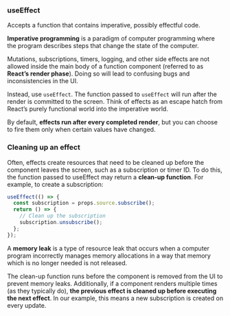 ### useEffect

Accepts a function that contains imperative, possibly effectful code.

**Imperative programming** is a paradigm of computer programming where the program describes steps that change the state of the computer.

Mutations, subscriptions, timers, logging, and other side effects are not allowed inside the main body of a function component (referred to as **React’s render phase**). Doing so will lead to confusing bugs and inconsistencies in the UI.

Instead, use `useEffect`. The function passed to `useEffect` will run after the render is committed to the screen. Think of effects as an escape hatch from React’s purely functional world into the imperative world.

By default, **effects run after every completed render**, but you can choose to fire them only when certain values have changed.

### Cleaning up an effect

Often, effects create resources that need to be cleaned up before the component leaves the screen, such as a subscription or timer ID. To do this, the function passed to useEffect may return a **clean-up function**. For example, to create a subscription:

```js
useEffect(() => {
  const subscription = props.source.subscribe();
  return () => {
    // Clean up the subscription
    subscription.unsubscribe();
  };
});
```

A **memory leak** is a type of resource leak that occurs when a computer program incorrectly manages memory allocations in a way that memory which is no longer needed is not released. 

The clean-up function runs before the component is removed from the UI to prevent memory leaks. Additionally, if a component renders multiple times (as they typically do), **the previous effect is cleaned up before executing the next effect**. In our example, this means a new subscription is created on every update. 
